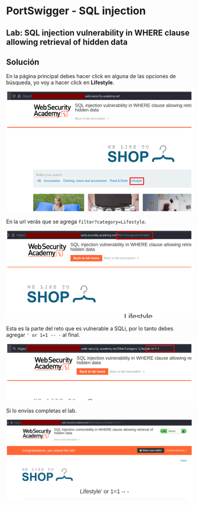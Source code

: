 # PortSwigger - SQL injection


## Lab: SQL injection vulnerability in WHERE clause allowing retrieval of hidden data


## Solución

En la página principal debes hacer click en alguna de las opciones de búsqueda, yo voy a hacer click en **Lifestyle**.

![](./imagenes/lab1-1.png)

En la url verás que se agrega `filter?category=Lifestyle`.

![](./imagenes/lab1-2.png)

Esta es la parte del reto que es vulnerable a SQLi, por lo tanto debes agregar `' or 1=1 -- -` al final.

![](./imagenes/lab1-3.png)

Si lo envías completas el lab.

![](./imagenes/lab1-4.png)
